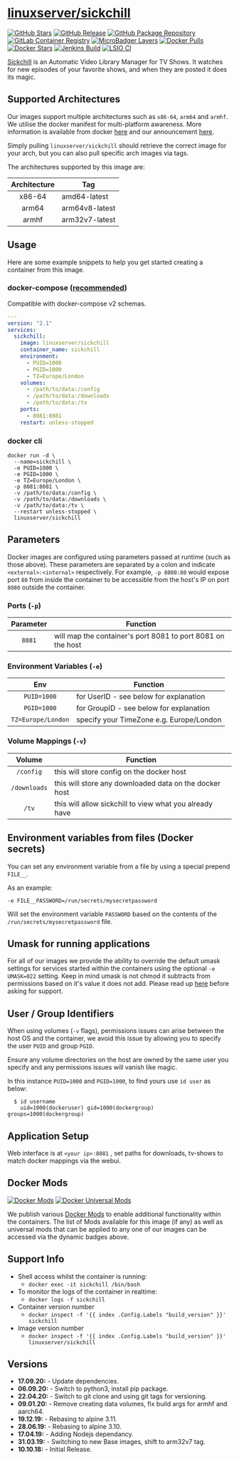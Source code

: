 # [linuxserver/sickchill](https://github.com/linuxserver/docker-sickchill)

[![GitHub Stars](https://img.shields.io/github/stars/linuxserver/docker-sickchill.svg?color=94398d&labelColor=555555&logoColor=ffffff&style=for-the-badge&logo=github)](https://github.com/linuxserver/docker-sickchill)
[![GitHub Release](https://img.shields.io/github/release/linuxserver/docker-sickchill.svg?color=94398d&labelColor=555555&logoColor=ffffff&style=for-the-badge&logo=github)](https://github.com/linuxserver/docker-sickchill/releases)
[![GitHub Package Repository](https://img.shields.io/static/v1.svg?color=94398d&labelColor=555555&logoColor=ffffff&style=for-the-badge&label=linuxserver.io&message=GitHub%20Package&logo=github)](https://github.com/linuxserver/docker-sickchill/packages)
[![GitLab Container Registry](https://img.shields.io/static/v1.svg?color=94398d&labelColor=555555&logoColor=ffffff&style=for-the-badge&label=linuxserver.io&message=GitLab%20Registry&logo=gitlab)](https://gitlab.com/Linuxserver.io/docker-sickchill/container_registry)
[![MicroBadger Layers](https://img.shields.io/microbadger/layers/linuxserver/sickchill.svg?color=94398d&labelColor=555555&logoColor=ffffff&style=for-the-badge)](https://microbadger.com/images/linuxserver/sickchill "Get your own version badge on microbadger.com")
[![Docker Pulls](https://img.shields.io/docker/pulls/linuxserver/sickchill.svg?color=94398d&labelColor=555555&logoColor=ffffff&style=for-the-badge&label=pulls&logo=docker)](https://hub.docker.com/r/linuxserver/sickchill)
[![Docker Stars](https://img.shields.io/docker/stars/linuxserver/sickchill.svg?color=94398d&labelColor=555555&logoColor=ffffff&style=for-the-badge&label=stars&logo=docker)](https://hub.docker.com/r/linuxserver/sickchill)
[![Jenkins Build](https://img.shields.io/jenkins/build?labelColor=555555&logoColor=ffffff&style=for-the-badge&jobUrl=https%3A%2F%2Fci.linuxserver.io%2Fjob%2FDocker-Pipeline-Builders%2Fjob%2Fdocker-sickchill%2Fjob%2Fmaster%2F&logo=jenkins)](https://ci.linuxserver.io/job/Docker-Pipeline-Builders/job/docker-sickchill/job/master/)
[![LSIO CI](https://img.shields.io/badge/dynamic/yaml?color=94398d&labelColor=555555&logoColor=ffffff&style=for-the-badge&label=CI&query=CI&url=https%3A%2F%2Flsio-ci.ams3.digitaloceanspaces.com%2Flinuxserver%2Fsickchill%2Flatest%2Fci-status.yml)](https://lsio-ci.ams3.digitaloceanspaces.com/linuxserver/sickchill/latest/index.html)

[Sickchill](https://github.com/SickChill/SickChill) is an Automatic Video Library Manager for TV Shows. It watches for new episodes of your favorite shows, and when they are posted it does its magic. 


## Supported Architectures

Our images support multiple architectures such as `x86-64`, `arm64` and `armhf`. We utilise the docker manifest for multi-platform awareness. More information is available from docker [here](https://github.com/docker/distribution/blob/master/docs/spec/manifest-v2-2.md#manifest-list) and our announcement [here](https://blog.linuxserver.io/2019/02/21/the-lsio-pipeline-project/).

Simply pulling `linuxserver/sickchill` should retrieve the correct image for your arch, but you can also pull specific arch images via tags.

The architectures supported by this image are:

| Architecture | Tag |
| :----: | --- |
| x86-64 | amd64-latest |
| arm64 | arm64v8-latest |
| armhf | arm32v7-latest |


## Usage

Here are some example snippets to help you get started creating a container from this image.

### docker-compose ([recommended](https://docs.linuxserver.io/general/docker-compose))

Compatible with docker-compose v2 schemas.

```yaml
---
version: "2.1"
services:
  sickchill:
    image: linuxserver/sickchill
    container_name: sickchill
    environment:
      - PUID=1000
      - PGID=1000
      - TZ=Europe/London
    volumes:
      - /path/to/data:/config
      - /path/to/data:/downloads
      - /path/to/data:/tv
    ports:
      - 8081:8081
    restart: unless-stopped
```

### docker cli

```
docker run -d \
  --name=sickchill \
  -e PUID=1000 \
  -e PGID=1000 \
  -e TZ=Europe/London \
  -p 8081:8081 \
  -v /path/to/data:/config \
  -v /path/to/data:/downloads \
  -v /path/to/data:/tv \
  --restart unless-stopped \
  linuxserver/sickchill
```


## Parameters

Docker images are configured using parameters passed at runtime (such as those above). These parameters are separated by a colon and indicate `<external>:<internal>` respectively. For example, `-p 8080:80` would expose port `80` from inside the container to be accessible from the host's IP on port `8080` outside the container.

### Ports (`-p`)

| Parameter | Function |
| :----: | --- |
| `8081` | will map the container's port 8081 to port 8081 on the host |


### Environment Variables (`-e`)

| Env | Function |
| :----: | --- |
| `PUID=1000` | for UserID - see below for explanation |
| `PGID=1000` | for GroupID - see below for explanation |
| `TZ=Europe/London` | specify your TimeZone e.g. Europe/London |

### Volume Mappings (`-v`)

| Volume | Function |
| :----: | --- |
| `/config` | this will store config on the docker host |
| `/downloads` | this will store any downloaded data on the docker host |
| `/tv` | this will allow sickchill to view what you already have |



## Environment variables from files (Docker secrets)

You can set any environment variable from a file by using a special prepend `FILE__`.

As an example:

```
-e FILE__PASSWORD=/run/secrets/mysecretpassword
```

Will set the environment variable `PASSWORD` based on the contents of the `/run/secrets/mysecretpassword` file.

## Umask for running applications

For all of our images we provide the ability to override the default umask settings for services started within the containers using the optional `-e UMASK=022` setting.
Keep in mind umask is not chmod it subtracts from permissions based on it's value it does not add. Please read up [here](https://en.wikipedia.org/wiki/Umask) before asking for support.


## User / Group Identifiers

When using volumes (`-v` flags), permissions issues can arise between the host OS and the container, we avoid this issue by allowing you to specify the user `PUID` and group `PGID`.

Ensure any volume directories on the host are owned by the same user you specify and any permissions issues will vanish like magic.

In this instance `PUID=1000` and `PGID=1000`, to find yours use `id user` as below:

```
  $ id username
    uid=1000(dockeruser) gid=1000(dockergroup) groups=1000(dockergroup)
```

## Application Setup

Web interface is at `<your ip>:8081` , set paths for downloads, tv-shows to match docker mappings via the webui.


## Docker Mods
[![Docker Mods](https://img.shields.io/badge/dynamic/yaml?color=94398d&labelColor=555555&logoColor=ffffff&style=for-the-badge&label=sickchill&query=%24.mods%5B%27sickchill%27%5D.mod_count&url=https%3A%2F%2Fraw.githubusercontent.com%2Flinuxserver%2Fdocker-mods%2Fmaster%2Fmod-list.yml)](https://mods.linuxserver.io/?mod=sickchill "view available mods for this container.") [![Docker Universal Mods](https://img.shields.io/badge/dynamic/yaml?color=94398d&labelColor=555555&logoColor=ffffff&style=for-the-badge&label=universal&query=%24.mods%5B%27universal%27%5D.mod_count&url=https%3A%2F%2Fraw.githubusercontent.com%2Flinuxserver%2Fdocker-mods%2Fmaster%2Fmod-list.yml)](https://mods.linuxserver.io/?mod=universal "view available universal mods.")

We publish various [Docker Mods](https://github.com/linuxserver/docker-mods) to enable additional functionality within the containers. The list of Mods available for this image (if any) as well as universal mods that can be applied to any one of our images can be accessed via the dynamic badges above.


## Support Info

* Shell access whilst the container is running:
  * `docker exec -it sickchill /bin/bash`
* To monitor the logs of the container in realtime:
  * `docker logs -f sickchill`
* Container version number
  * `docker inspect -f '{{ index .Config.Labels "build_version" }}' sickchill`
* Image version number
  * `docker inspect -f '{{ index .Config.Labels "build_version" }}' linuxserver/sickchill`

## Versions

* **17.09.20:** - Update dependencies.
* **06.09.20:** - Switch to python3, install pip package.
* **22.04.20:** - Switch to git clone and using git tags for versioning.
* **09.01.20:** - Remove creating data volumes, fix build args for armhf and aarch64.
* **19.12.19:** - Rebasing to alpine 3.11.
* **28.06.19:** - Rebasing to alpine 3.10.
* **17.04.19:** - Adding Nodejs dependancy.
* **31.03.19:** - Switching to new Base images, shift to arm32v7 tag.
* **10.10.18:** - Initial Release.
